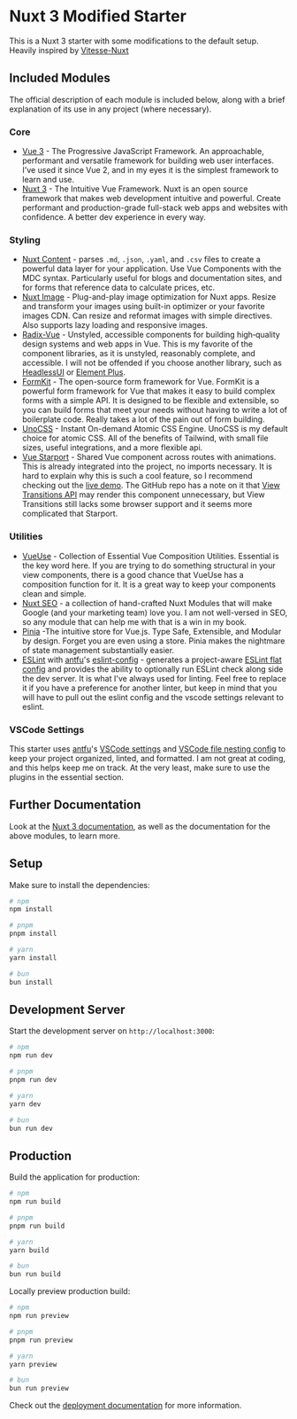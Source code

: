 # Nuxt 3 Modified Starter

This is a Nuxt 3 starter with some modifications to the default setup. Heavily inspired by [Vitesse-Nuxt](https://github.com/antfu/vitesse-nuxt)

## Included Modules

The official description of each module is included below, along with a brief explanation of its use in any project (where necessary).

### Core
- [Vue 3](https://vuejs.org/) - The Progressive JavaScript Framework. An approachable, performant and versatile framework for building web user interfaces. I've used it since Vue 2, and in my eyes it is the simplest framework to learn and use.
- [Nuxt 3](https://nuxt.com/) - The Intuitive Vue Framework. Nuxt is an open source framework that makes web development intuitive and powerful. Create performant and production-grade full-stack web apps and websites with confidence. A better dev experience in every way.

### Styling
- [Nuxt Content](https://content.nuxtjs.org/) - parses `.md`, `.json`, `.yaml`, and `.csv` files to create a powerful data layer for your application. Use Vue Components with the MDC syntax. Particularly useful for blogs and documentation sites, and for forms that reference data to calculate prices, etc.
- [Nuxt Image](https://image.nuxt.com/) - Plug-and-play image optimization for Nuxt apps. Resize and transform your images using built-in optimizer or your favorite images CDN. Can resize and reformat images with simple directives. Also supports lazy loading and responsive images.
- [Radix-Vue](https://www.radix-vue.com/) - Unstyled, accessible components for building high‑quality design systems and web apps in Vue. This is my favorite of the component libraries, as it is unstyled, reasonably complete, and accessible. I will not be offended if you choose another library, such as [HeadlessUI](https://headlessui.com/v1/vue) or [Element Plus](https://element-plus.org/).
- [FormKit](https://formkit.com/) - The open-source form framework for Vue. FormKit is a powerful form framework for Vue that makes it easy to build complex forms with a simple API. It is designed to be flexible and extensible, so you can build forms that meet your needs without having to write a lot of boilerplate code. Really takes a lot of the pain out of form building.
- [UnoCSS](https://unocss.dev/) - Instant On-demand Atomic CSS Engine. UnoCSS is my default choice for atomic CSS. All of the benefits of Tailwind, with small file sizes, useful integrations, and a more flexible api.
- [Vue Starport](https://github.com/antfu/vue-starport) - Shared Vue component across routes with animations. This is already integrated into the project, no imports necessary. It is hard to explain why this is such a cool feature, so I recommend checking out the [live demo](https://vue-starport.netlify.app/). The GitHub repo has a note on it that [View Transitions API](https://developer.chrome.com/docs/web-platform/view-transitions/) may render this component unnecessary, but View Transitions still lacks some browser support and it seems more complicated that Starport.

### Utilities
- [VueUse](https://vueuse.org/) - Collection of Essential Vue Composition Utilities. Essential is the key word here. If you are trying to do something structural in your view components, there is a good chance that VueUse has a composition function for it. It is a great way to keep your components clean and simple.
- [Nuxt SEO](https://nuxtseo.com/) - a collection of hand-crafted  Nuxt Modules that will make Google (and your marketing team) love you. I am not well-versed in SEO, so any module that can help me with that is a win in my book.
- [Pinia](https://pinia.vuejs.org/) -The intuitive store for Vue.js. Type Safe, Extensible, and Modular by design. Forget you are even using a store. Pinia makes the nightmare of state management substantially easier.
- [ESLint](https://eslint.nuxt.com/) with [antfu](https://github.com/antfu)'s [eslint-config](https://github.com/antfu/eslint-config) - generates a project-aware [ESLint flat config](https://eslint.org/docs/latest/use/configure/configuration-files-new) and provides the ability to optionally run ESLint check along side the dev server. It is what I've always used for linting. Feel free to replace it if you have a preference for another linter, but keep in mind that you will have to pull out the eslint config and the vscode settings relevant to eslint.

### VSCode Settings

This starter uses [antfu](https://github.com/antfu)'s [VSCode settings](https://github.com/antfu/vscode-settings) and [VSCode file nesting config](https://github.com/antfu/vscode-file-nesting-config) to keep your project organized, linted, and formatted. I am not great at coding, and this helps keep me on track. At the very least, make sure to use the plugins in the essential section.

## Further Documentation

Look at the [Nuxt 3 documentation](https://nuxt.com/docs/getting-started/introduction), as well as the documentation for the above modules, to learn more.

## Setup

Make sure to install the dependencies:

```bash
# npm
npm install

# pnpm
pnpm install

# yarn
yarn install

# bun
bun install
```

## Development Server

Start the development server on `http://localhost:3000`:

```bash
# npm
npm run dev

# pnpm
pnpm run dev

# yarn
yarn dev

# bun
bun run dev
```

## Production

Build the application for production:

```bash
# npm
npm run build

# pnpm
pnpm run build

# yarn
yarn build

# bun
bun run build
```

Locally preview production build:

```bash
# npm
npm run preview

# pnpm
pnpm run preview

# yarn
yarn preview

# bun
bun run preview
```

Check out the [deployment documentation](https://nuxt.com/docs/getting-started/deployment) for more information.
